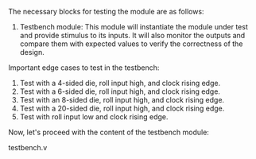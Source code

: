 The necessary blocks for testing the module are as follows:

1. Testbench module: This module will instantiate the module under test and provide stimulus to its inputs. It will also monitor the outputs and compare them with expected values to verify the correctness of the design.

Important edge cases to test in the testbench:

1. Test with a 4-sided die, roll input high, and clock rising edge.
2. Test with a 6-sided die, roll input high, and clock rising edge.
3. Test with an 8-sided die, roll input high, and clock rising edge.
4. Test with a 20-sided die, roll input high, and clock rising edge.
5. Test with roll input low and clock rising edge.

Now, let's proceed with the content of the testbench module:

testbench.v
